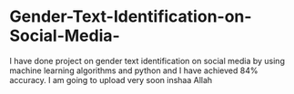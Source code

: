 # Gender-Text-Identification-on-Social-Media-
I have done project on gender text identification on social media by using machine learning algorithms and python and I have achieved 84% accuracy.
I am going to upload very soon inshaa Allah
